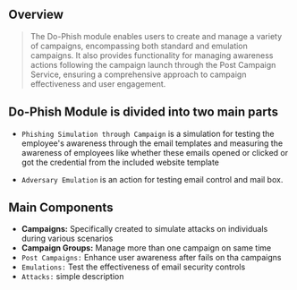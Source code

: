 ## Overview

> The Do-Phish module enables users to create and manage a variety of campaigns, encompassing both standard and emulation campaigns. It also provides functionality for managing awareness actions following the campaign launch through the Post Campaign Service, ensuring a comprehensive approach to campaign effectiveness and user engagement.


## Do-Phish Module is divided into two main parts
- `Phishing Simulation through Campaign` is a simulation for testing the employee's awareness 
through the email templates and measuring the awareness of employees like whether these 
emails opened or clicked or got the credential from the included website template

- `Adversary Emulation` is an action for testing email control and mail box.


## Main Components

- **Campaigns:** Specifically created to simulate attacks on individuals during various scenarios
- **Campaign Groups:** Manage more than one campaign on same time
- `Post Campaigns:` Enhance user awareness after fails on tha campaigns
- `Emulations:` Test the effectiveness of email security controls
- `Attacks:` simple description